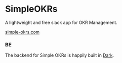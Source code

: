 # SimpleOKRs
A lightweight and free slack app for OKR Management.

[simple-okrs.com](https://simple-okrs.com/)

### BE
The backend for Simple OKRs is happily built in [Dark](https://darklang.com/). 
